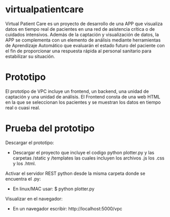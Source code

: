 # virtualpatientcare

Virtual Patient Care es un proyecto de desarrollo de una APP que visualiza datos en tiempo real de pacientes en una red de asistencia crítica o de cuidados intensivos. Además de la captación y visualización de datos, la APP se complementa con un elemento de análisis mediante herramientas de Aprendizaje Automático que evaluarán el estado futuro del paciente con el fin de proporcionar una respuesta rápida al personal sanitario para estabilizar su situación. 

# Prototipo

El prototipo de VPC incluye un frontend, un backend, una unidad de captación y una unidad de análisis. El Frontend consta de una web HTML en la que se seleccionan los pacientes y se muestran los datos en tiempo real o cuasi real.

# Prueba del prototipo

Descargar el prototipo:

- Descargar el proyecto que incluye el codigo python plotter.py y las carpetas /static y /templates las cuales incluyen los archivos .js los .css y los .html.

Activar el servidor REST python desde la misma carpeta donde se encuentra el .py:

- En linux/MAC usar: $ python plotter.py

Visualizar en el navegador:

- En un navegador escribir: http://localhost:5000/vpc
